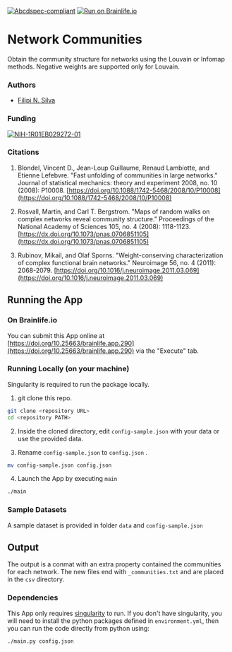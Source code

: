 [![Abcdspec-compliant](https://img.shields.io/badge/ABCD_Spec-v1.1-green.svg)](https://github.com/brain-life/abcd-spec)
[![Run on Brainlife.io](https://img.shields.io/badge/Brainlife-bl.app.1-blue.svg)](https://doi.org/10.25663/brainlife.app.290)

# Network Communities
Obtain the community structure for networks using the Louvain or Infomap methods. Negative weights are supported only for Louvain.

### Authors
- [Filipi N. Silva](filsilva@iu.edu)

<!-- ### Contributors
- Franco Pestilli (franpest@indiana.edu) -->

### Funding
[![NIH-1R01EB029272-01](https://img.shields.io/badge/NIH-1R01EB029272_01-blue.svg)](https://www.nibib.nih.gov/node/113361)


### Citations

1. Blondel, Vincent D., Jean-Loup Guillaume, Renaud Lambiotte, and Etienne Lefebvre. "Fast unfolding of communities in large networks." Journal of statistical mechanics: theory and experiment 2008, no. 10 (2008): P10008. [https://doi.org/10.1088/1742-5468/2008/10/P10008](https://doi.org/10.1088/1742-5468/2008/10/P10008)

2. Rosvall, Martin, and Carl T. Bergstrom. "Maps of random walks on complex networks reveal community structure." Proceedings of the National Academy of Sciences 105, no. 4 (2008): 1118-1123.[https://dx.doi.org/10.1073/pnas.0706851105](https://dx.doi.org/10.1073/pnas.0706851105)

3. Rubinov, Mikail, and Olaf Sporns. "Weight-conserving characterization of complex functional brain networks." Neuroimage 56, no. 4 (2011): 2068-2079. [https://doi.org/10.1016/j.neuroimage.2011.03.069](https://doi.org/10.1016/j.neuroimage.2011.03.069)


## Running the App 

### On Brainlife.io

You can submit this App online at [https://doi.org/10.25663/brainlife.app.290](https://doi.org/10.25663/brainlife.app.290) via the "Execute" tab.

### Running Locally (on your machine)
Singularity is required to run the package locally.

1. git clone this repo.

```bash
git clone <repository URL>
cd <repository PATH>
```

2. Inside the cloned directory, edit `config-sample.json` with your data or use the provided data.

3. Rename `config-sample.json` to `config.json` .

```bash
mv config-sample.json config.json
```

4. Launch the App by executing `main`

```bash
./main
```

### Sample Datasets

A sample dataset is provided in folder `data` and `config-sample.json`

## Output

The output is a conmat with an extra property contained the communities for each network. The new files end with `_communities.txt` and are placed in the `csv` directory.


<!-- #### Product.json

The secondary output of this app is `product.json`. This file allows web interfaces, DB and API calls on the results of the processing.  -->

### Dependencies

This App only requires [singularity](https://www.sylabs.io/singularity/) to run. If you don't have singularity, you will need to install the python packages defined in `environment.yml`, then you can run the code directly from python using:  

```bash
./main.py config.json
```

